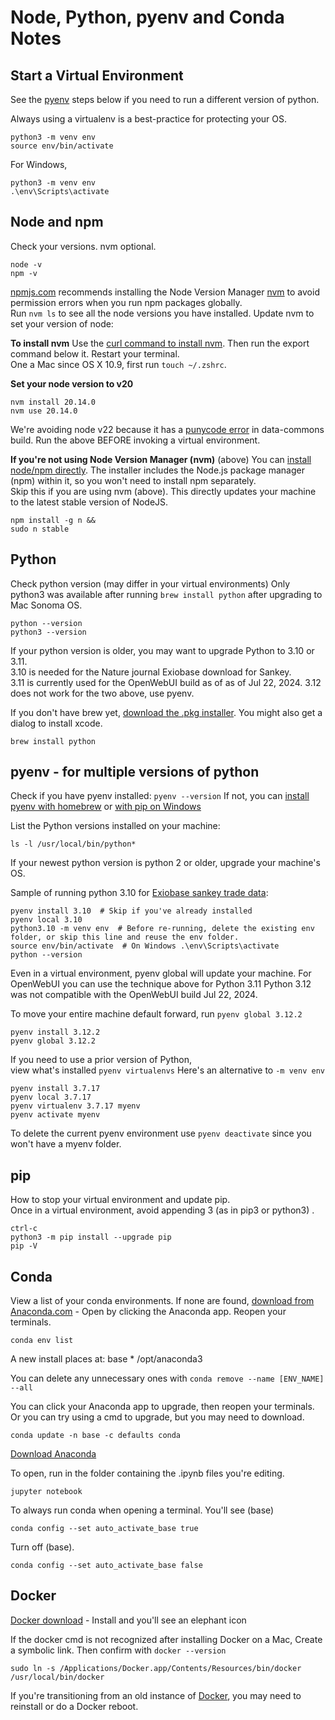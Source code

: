 # Node, Python, pyenv and Conda Notes

## Start a Virtual Environment 

See the [pyenv](#pyenv) steps below if you need to run a different version of python.

Always using a virtualenv is a best-practice for protecting your OS.

	python3 -m venv env
	source env/bin/activate

For Windows,

	python3 -m venv env
	.\env\Scripts\activate


<!--
If pip install doesn't run, and you see (base), then deactivate the conda base environment:

	conda deactivate
-->

## Node and npm

Check your versions. nvm optional.

	node -v
	npm -v

[npmjs.com](https://docs.npmjs.com/downloading-and-installing-node-js-and-npm) recommends installing the Node Version Manager [nvm](https://github.com/nvm-sh/nvm) to avoid permission errors when you run npm packages globally.  
Run `nvm ls` to see all the node versions you have installed. Update nvm to set your version of node:

**To install nvm** Use the [curl command to install nvm](https://github.com/nvm-sh/nvm).  Then run the export command below it. Restart your terminal.  
One a Mac since OS X 10.9, first run `touch ~/.zshrc`.

**Set your node version to v20**

	nvm install 20.14.0
	nvm use 20.14.0

We're avoiding node v22 because it has a [punycode error](https://stackoverflow.com/questions/68774489/punycode-is-deprecated-in-npm-what-should-i-replace-it-with) in data-commons build.  Run the above BEFORE invoking a virtual environment.

<!--
To installing node if the version commands find nothing:

	nvm install --lts --reinstall-packages-from=current
	nvm install node
	nvm alias default node
-->

**If you're not using Node Version Manager (nvm)** (above)
You can [install node/npm directly](https://nodejs.org/en/download). The installer includes the Node.js package manager (npm) within it, so you won't need to install npm separately.  
Skip this if you are using nvm (above). This directly updates your machine to the latest stable version of NodeJS.
<!-- https://askubuntu.com/questions/426750/how-can-i-update-my-nodejs-to-the-latest-version-->

	npm install -g n &&
	sudo n stable


## Python

Check python version (may differ in your virtual environments)
Only python3 was available after running `brew install python` after upgrading to Mac Sonoma OS.

	python --version
	python3 --version

<!--
	The above returned 2.7.16 on older mac which had Big Sur. Upgraded to Sonoma.


# no effect, remove
export PATH="$HOME/.pyenv/bin:$PATH"
eval "$(pyenv init --path)"
eval "$(pyenv init -)"
eval "$(pyenv virtualenv-init -)"

source ~/.bashrc  # or source ~/.zshrc
-->

If your python version is older, you may want to upgrade Python to 3.10 or 3.11.  
3.10 is needed for the Nature journal Exiobase download for Sankey.  
3.11 is currently used for the OpenWebUI build as of as of Jul 22, 2024.
3.12 does not work for the two above, use pyenv.

If you don't have brew yet, [download the .pkg installer](https://brew.sh).
You might also get a dialog to install xcode.

	brew install python

## pyenv - for multiple versions of python

Check if you have pyenv installed: `pyenv --version`
If not, you can [install pyenv with homebrew](https://mac.install.guide/python/install-pyenv) or [with pip on Windows](https://github.com/pyenv-win/pyenv-win?tab=readme-ov-file#installation)

List the Python versions installed on your machine:

	ls -l /usr/local/bin/python*

If your newest python version is python 2 or older, upgrade your machine's OS. 


Sample of running python 3.10 for [Exiobase sankey trade data](https://github.com/ModelEarth/Mapping-global-ghg-emissions):

	pyenv install 3.10  # Skip if you've already installed
	pyenv local 3.10
	python3.10 -m venv env  # Before re-running, delete the existing env folder, or skip this line and reuse the env folder.
	source env/bin/activate  # On Windows .\env\Scripts\activate
	python --version

Even in a virtual environment, pyenv global will update your machine.
For OpenWebUI you can use the technique above for Python 3.11
Python 3.12 was not compatible with the OpenWebUI build Jul 22, 2024.

To move your entire machine default forward, run `pyenv global 3.12.2`

	pyenv install 3.12.2
	pyenv global 3.12.2


If you need to use a prior version of Python,  
view what's installed `pyenv virtualenvs`
Here's an alternative to `-m venv env`

	pyenv install 3.7.17
	pyenv local 3.7.17
	pyenv virtualenv 3.7.17 myenv
	pyenv activate myenv

To delete the current pyenv environment use `pyenv deactivate` since you won't have a myenv folder.

## pip

How to stop your virtual environment and update pip.  
Once in a virtual environment, avoid appending 3 (as in pip3 or python3) .

	ctrl-c
	python3 -m pip install --upgrade pip
	pip -V

<!--
To check which shell you are using:

	echo $SHELL

If your shell is zsh, open .zshrc in your home directory. Add at the end of the file:
Wasn't in there, and currently running python 3.12

	export PATH="/Users/Library/Python/3.9/bin:$PATH"

Replace with the actual path where your python pip scripts are located.

Close the current and open a new terminal window for the updated configuration.
Type `echo $PATH` to verify.
-->

## Conda

View a list of your conda environments.
If none are found, [download from Anaconda.com](https://www.anaconda.com/download) - Open by clicking the Anaconda app. Reopen your terminals.

	conda env list  

A new install places at:
base * /opt/anaconda3

You can delete any unnecessary ones with `conda remove --name [ENV_NAME] --all`  

You can click your Anaconda app to upgrade, then reopen your terminals.
Or you can try using a cmd to upgrade, but you may need to download.

	conda update -n base -c defaults conda

[Download Anaconda](https://www.anaconda.com/download)

To open, run in the folder containing the .ipynb files you're editing.

	jupyter notebook



To always run conda when opening a terminal. You'll see (base)

	conda config --set auto_activate_base true

Turn off (base). 

	conda config --set auto_activate_base false

<!--
Neither fixes "error: externally-managed-environment"
Use a pyenv virtual environment to resolve.
-->

## Docker

[Docker download](https://www.docker.com) - Install and you'll see an elephant icon

If the docker cmd is not recognized after installing Docker on a Mac, Create a symbolic link. Then confirm with `docker --version`

	sudo ln -s /Applications/Docker.app/Contents/Resources/bin/docker /usr/local/bin/docker

<!--
On a Mac, if the `docker` cmd is not recognized, go to your **Users\\[username]** folder and edit one of these hidden files corresponding to your command terminal instance: .zshrc, .bash_profile, .bashrc or .profile. Add the path `$HOME/.docker/bin` with these:

	export PATH="/usr/local/bin:$PATH"
	export PATH="$HOME/.docker/bin:$PATH"
-->

If you're transitioning from an old instance of [Docker](https://www.docker.com), you may need to reinstall or do a Docker reboot.

<!--
	docker --version
	docker which


Removed these from end of .zshrc
First maybe from ChatGPT.

export PATH="/usr/local/bin:$PATH"
export PATH="$HOME/.docker/bin:$PATH"

export PATH="$HOME/.docker/bin:$PATH"
-->

<!--
My machine has four found:

/Users/X/opt/anaconda3
/Users/X/opt/anaconda3/envs/myenv
base  *  /opt/anaconda3
myenv    /opt/anaconda3/envs/myenv



I ran the new install script in the root of the projects folder with no addition venv
bash location/setup/script/start.sh

After about 8 minutes, it got to the backend install and returned a line 20 error:

/etc/profile.d/conda.sh: No such file or directory

-->



<!--
Probably not needed:

Run if your version of conda won't update on your Mac. [source](https://stackoverflow.com/questions/75988022/conda-wont-update-on-macos)

	brew install python &&
	conda install -n base -c defaults 'conda>=24.3.0'

For the python install, you may also need to run:

	xcode-select --install

Type "python" followed by hitting tab key to see your python versions.

Make python3.12 (or a newer version) the main version on your system:

https://stackoverflow.com/questions/74343871/how-do-i-fix-my-python-version-showing-up-in-terminal

	# If you already have a python sym-link or binary file there, rename it
	sudo mv /usr/local/bin/python /usr/local/bin/python-

	# create sym-link to python3.11
	sudo ln -s `which python3.12` /usr/local/bin/python

	# check the version
	python --version
-->

<!--

After running brew install python

Says 3.12, but python --version returns 3.8.5

==> No broken dependents to reinstall!
==> Caveats
==> python@3.12
Python has been installed as
  /usr/local/bin/python3

Unversioned symlinks `python`, `python-config`, `pip` etc. pointing to
`python3`, `python3-config`, `pip3` etc., respectively, have been installed into
  /usr/local/opt/python@3.12/libexec/bin

See: https://docs.brew.sh/Homebrew-and-Python
==> pipx
zsh completions have been installed to:
  /usr/local/share/zsh/site-functions
==> postgresql@14
This formula has created a default database cluster with:
  initdb --locale=C -E UTF-8 /usr/local/var/postgresql@14
For more details, read:
  https://www.postgresql.org/docs/14/app-initdb.html

To start postgresql@14 now and restart at login:
  brew services start postgresql@14
Or, if you don't want/need a background service you can just run:
  /usr/local/opt/postgresql@14/bin/postgres -D /usr/local/var/postgresql@14
 -->
